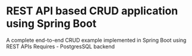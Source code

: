 # REST API based CRUD application using Spring Boot
A complete end-to-end CRUD example implemented in Spring Boot using REST APIs
Requires - PostgresSQL backend
